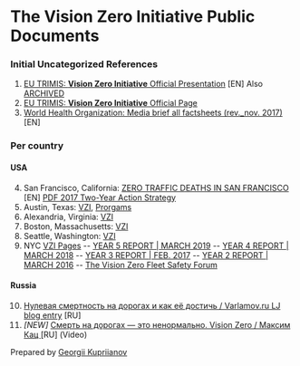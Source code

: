# The Vision Zero Initiative Public Documents

### Initial Uncategorized References

1. [EU TRIMIS: **Vision Zero Initiative** Official Presentation](https://trimis.ec.europa.eu/sites/default/files/project/documents/vzi_presentation_long.pdf) [EN] Also [ARCHIVED](https://web.archive.org/web/20150918050037/visionzeroinitiative.com/PublicDownloads/Presentations/Long%20presentation%20(1.6MB).pdf)
2. [EU TRIMIS: **Vision Zero Initiative** Official Page](https://trimis.ec.europa.eu/project/vision-zero-initiative)
3. [World Health Organization: Media brief all factsheets (rev._nov. 2017)](https://www.who.int/violence_injury_prevention/publications/road_traffic/Media_brief_all_factsheets_web_rev_nov_2017.pdf) [EN]

### Per country

#### USA

4. San Francisco, California: [ZERO TRAFFIC DEATHS IN SAN FRANCISCO](https://www.visionzerosf.org/) [EN] [PDF 2017 Two-Year Action Strategy](https://www.sfmta.com/sites/default/files/reports-and-documents/2017/12/vision-zero-action-strategy-final.pdf)
5. Austin, Texas: [VZI](https://austintexas.gov/department/vision-zero), [Prorgams](https://austintexas.gov/page/programs-and-initiatives)
6. Alexandria, Virginia: [VZI](https://www.alexandriava.gov/VisionZero)
7. Boston, Massachusetts: [VZI](https://www.boston.gov/transportation/vision-zero)
8. Seattle, Washington: [VZI](https://www.seattle.gov/visionzero)
9. NYC [VZI Pages](https://www1.nyc.gov/content/visionzero/pages/)
  -- [YEAR 5 REPORT | MARCH 2019](https://www1.nyc.gov/assets/visionzero/downloads/pdf/vision-zero-year-5-report.pdf)
  -- [YEAR 4 REPORT | MARCH 2018](https://www1.nyc.gov/assets/visionzero/downloads/pdf/vision-zero-year-4-report.pdf)
  -- [YEAR 3 REPORT | FEB.  2017](https://www1.nyc.gov/assets/visionzero/downloads/pdf/vision-zero-year-3-report.pdf)
  -- [YEAR 2 REPORT | MARCH 2016](https://www1.nyc.gov/assets/visionzero/downloads/pdf/vision-zero-year-two-report.pdf)
  -- [The Vision Zero Fleet Safety Forum](https://www1.nyc.gov/site/dcas/agencies/vision-zero-fleet-safety.page)

#### Russia

10. [Нулевая смертность на дорогах и как её достичь
 / Varlamov.ru LJ blog entry](https://varlamov.ru/3673050.html) [RU]
11. *[NEW]* [Смерть на дорогах — это ненормально. Vision Zero / Максим Кац
](https://www.youtube.com/watch?v=ZAXMljrt0Cg) [RU] (Video)


Prepared by [Georgii Kupriianov](https://github.com/1spb-org) 

